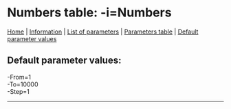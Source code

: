 # Numbers table: -i=Numbers

[Home](../README.MD) | [Information](numbers_info.md) | [List of parameters](numbers_parameters_list.md) | [Parameters table](numbers_parameters_table.md) |  [Default parameter values](numbers_parameters_defaults.md)

## Default parameter values:


-From=1  
-To=10000  
-Step=1

------------------------------------------------------------

